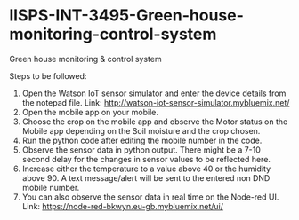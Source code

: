 # llSPS-INT-3495-Green-house-monitoring-control-system
Green house monitoring &amp; control system

Steps to be followed: 

1. Open the Watson IoT sensor simulator and enter the device details from the notepad file.
     Link: http://watson-iot-sensor-simulator.mybluemix.net/
2. Open the mobile app on your mobile. 
3. Choose the crop on the mobile app and observe the Motor status on the Mobile app depending on the Soil moisture and the crop chosen.
4. Run the python code after editing the mobile number in the code.
5. Observe the sensor data in python output. There might be a 7-10 second delay for the changes in sensor values to be reflected here.
6. Increase either the temperature to a value above 40 or the humidity above 90. A text message/alert will be sent to the entered non DND mobile number.
7. You can also observe the sensor data in real time on the Node-red UI.
      Link: https://node-red-bkwyn.eu-gb.mybluemix.net/ui/  
